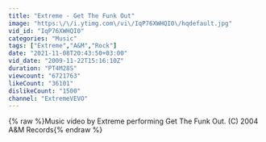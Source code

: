 ```yaml
---
title: "Extreme - Get The Funk Out"
image: "https:\/\/i.ytimg.com\/vi\/IqP76XWHQI0\/hqdefault.jpg"
vid_id: "IqP76XWHQI0"
categories: "Music"
tags: ["Extreme","A&M","Rock"]
date: "2021-11-08T20:43:50+03:00"
vid_date: "2009-11-22T15:16:10Z"
duration: "PT4M28S"
viewcount: "6721763"
likeCount: "36101"
dislikeCount: "1500"
channel: "ExtremeVEVO"
---
```

{% raw %}Music video by Extreme performing Get The Funk Out. (C) 2004 A&amp;M Records{% endraw %}
